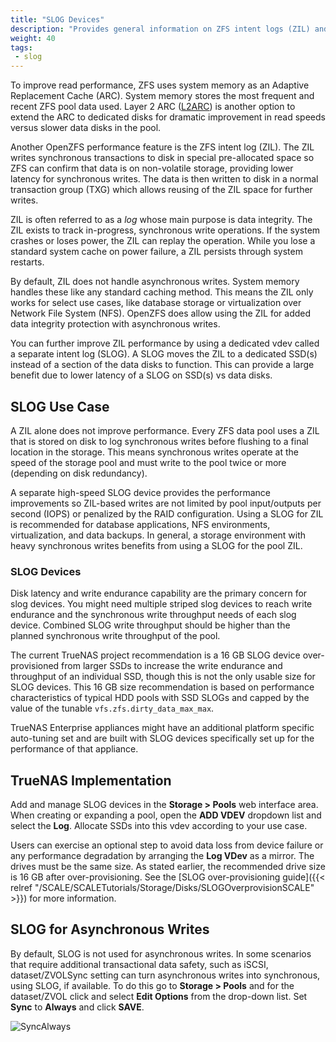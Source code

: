 ```yaml
---
title: "SLOG Devices"
description: "Provides general information on ZFS intent logs (ZIL) and separate intent logs (SLOG), their use cases and implementation in TrueNAS."
weight: 40
tags:
 - slog
---
```


To improve read performance, ZFS uses system memory as an Adaptive Replacement Cache (ARC).
System memory stores the most frequent and recent ZFS pool data used.
Layer 2 ARC ([L2ARC](/references/l2arc/)) is another option to extend the ARC to dedicated disks for dramatic improvement in read speeds versus slower data disks in the pool.

Another OpenZFS performance feature is the ZFS intent log (ZIL).
The ZIL writes synchronous transactions to disk in special pre-allocated space so ZFS can confirm that data is on non-volatile storage, providing lower latency for synchronous writes.
The data is then written to disk in a normal transaction group (TXG) which allows reusing of the ZIL space for further writes.

ZIL is often referred to as a *log* whose main purpose is data integrity.
The ZIL exists to track in-progress, synchronous write operations.
If the system crashes or loses power, the ZIL can replay the operation.
While you lose a standard system cache on power failure, a ZIL persists through system restarts.

By default, ZIL does not handle asynchronous writes.
System memory handles these like any standard caching method.
This means the ZIL only works for select use cases, like database storage or virtualization over Network File System (NFS).
OpenZFS does allow using the ZIL for added data integrity protection with asynchronous writes.

You can further improve ZIL performance by using a dedicated vdev called a separate intent log (SLOG).
A SLOG moves the ZIL to a dedicated SSD(s) instead of a section of the data disks to function.
This can provide a large benefit due to lower latency of a SLOG on SSD(s) vs data disks.

## SLOG Use Case

A ZIL alone does not improve performance.
Every ZFS data pool uses a ZIL that is stored on disk to log synchronous writes before flushing to a final location in the storage.
This means synchronous writes operate at the speed of the storage pool and must write to the pool twice or more (depending on disk redundancy).

A separate high-speed SLOG device provides the performance improvements so ZIL-based writes are not limited by pool input/outputs per second (IOPS) or penalized by the RAID configuration.
Using a SLOG for ZIL is recommended for database applications, NFS environments, virtualization, and data backups.
In general, a storage environment with heavy synchronous writes benefits from using a SLOG for the pool ZIL.

### SLOG Devices

Disk latency and write endurance capability are the primary concern for slog devices.
You might need multiple striped slog devices to reach write endurance and the synchronous write throughput needs of each slog device.
Combined SLOG write throughput should be higher than the planned synchronous write throughput of the pool.

The current TrueNAS project recommendation is a 16 GB SLOG device over-provisioned from larger SSDs to increase the write endurance and throughput of an individual SSD, though this is not the only usable size for SLOG devices.
This 16 GB size recommendation is based on performance characteristics of typical HDD pools with SSD SLOGs and capped by the value of the tunable <code>vfs.zfs.dirty_data_max_max</code>.

TrueNAS Enterprise appliances might have an additional platform specific auto-tuning set and are built with SLOG devices specifically set up for the performance of that appliance.

## TrueNAS Implementation

Add and manage SLOG devices in the **Storage > Pools** web interface area.
When creating or expanding a pool, open the **ADD VDEV** dropdown list and select the **Log**.
Allocate SSDs into this vdev according to your use case.

Users can exercise an optional step to avoid data loss from device failure or any performance degradation by arranging the **Log VDev** as a mirror.
The drives must be the same size.
As stated earlier, the recommended drive size is 16 GB after over-provisioning.
See the [SLOG over-provisioning guide]({{< relref "/SCALE/SCALETutorials/Storage/Disks/SLOGOverprovisionSCALE" >}}) for more information.

## SLOG for Asynchronous Writes

By default, SLOG is not used for asynchronous writes.
In some scenarios that require additional transactional data safety, such as iSCSI, dataset/ZVOLSync setting can turn asynchronous writes into synchronous, using SLOG, if available.
To do this go to **Storage > Pools** and for the dataset/ZVOL click <i class="fa fa-ellipsis-v" aria-hidden="true" title="Options"></i> and select **Edit Options** from the drop-down list.
Set **Sync** to **Always** and click **SAVE**.

![SyncAlways](/images/CORE/Storage/StoragePoolsDatasetCreateSlogRecommends.png "Enabling a SLOG for Asynchronous Writes")
